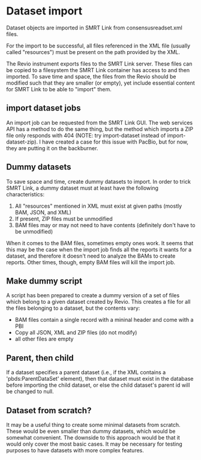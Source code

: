 # Dataset import

Dataset objects are imported in SMRT Link from consensusreadset.xml files.

For the import to be successful, all files referenced in the XML file (usually
called "resources") must be present on the path provided by the XML.

The Revio instrument exports files to the SMRT Link server. These files can
be copied to a filesystem the SMRT Link container has access to and then
imported. To save time and space, the files from the Revio should be modified
such that they are smaller (or empty), yet include essential content for
SMRT Link to be able to "import" them.

## import dataset jobs

An import job can be requested from the SMRT Link GUI. The web services API
has a method to do the same thing, but the method which imports a
ZIP file only responds with 404 (NOTE: try import-dataset instead of 
import-dataset-zip). I have created a case for this issue with
PacBio, but for now, they are putting it on the backburner.

## Dummy datasets

To save space and time, create dummy datasets to import. In order to trick
SMRT Link, a dummy dataset must at least have the following characteristics:

1. All "resources" mentioned in XML must exist at given paths (mostly BAM, JSON, and XML)
2. If present, ZIP files must be unmodified
3. BAM files may or may not need to have contents (definitely don't have to be unmodified)

When it comes to the BAM files, sometimes empty ones work. It seems that this
may be the case when the import job finds all the reports it wants for a
dataset, and therefore it doesn't need to analyze the BAMs to create reports.
Other times, though, empty BAM files will kill the import job.

## Make dummy script

A script has been prepared to create a dummy version of a set of files which
belong to a given dataset created by Revio. This creates a file for all the
files belonging to a dataset, but the contents vary:

- BAM files contain a single record with a mininal header and come with a PBI
- Copy all JSON, XML and ZIP files (do not modify)
- all other files are empty

## Parent, then child

If a dataset specifies a parent dataset (i.e., if the XML contains a 'pbds:ParentDataSet' element),
then that dataset must exist in the database before importing the child dataset,
or else the child dataset's parent id will be changed to null.

## Dataset from scratch?

It may be a useful thing to create some minimal datasets from scratch. These
would be even smaller than dummy datasets, which would be somewhat convenient.
The downside to this approach would be that it would only cover the most basic
cases. It may be necessary for testing purposes to have datasets with more
complex features.